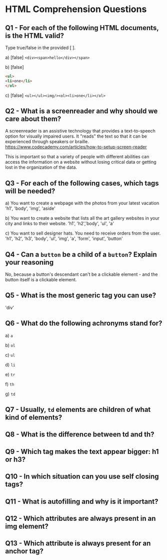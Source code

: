 # HTML Comprehension Questions

## Q1 - For each of the following HTML documents, is the HTML valid?

Type true/false in the provided [ ].

a) [false] `<div><span>hello</div></span>`

b) [false]

```html
<ul>
<li>one</li>
</ol>
```

c) [false] `<ul></ul><img/><ol><li>one</li></ol>`

## Q2 - What is a screenreader and why should we care about them?

A screenreader is an assistive technology that provides a text-to-speech option for visually impaired users. It "reads" the text so that it can be experienced through speakers or braille. 
https://www.codecademy.com/articles/how-to-setup-screen-reader

This is important so that a variety of people with different abilities can access the information on a website without losing critical data or getting lost in the organization of the data.

## Q3 - For each of the following cases, which tags will be needed?

a) You want to create a webpage with the photos from your latest vacation
'h1', 'body', 'img', 'aside' 

b) You want to create a website that lists all the art gallery websites in your city and links to their website.
'h1', 'h2','body', 'ul', 'a'

c) You want to sell designer hats. You need to receive orders from the user.
'h1', 'h2', 'h3', 'body', 'ul', 'img', 'a', 'form', 'input', 'button'

## Q4 - Can a `button` be a child of a `button`? Explain your reasoning

No, because a button's descendant can't be a clickable element - and the button itself is a clickable element.

## Q5 - What is the most generic tag you can use?

'div'

## Q6 - What do the following achronyms stand for?

a) `a`

b) `ol`

c) `ul`

d) `li`

e) `tr`

f) `th`

g) `td`

## Q7 - Usually, `td` elements are children of what kind of elements?

## Q8 - What is the difference between td and th?

## Q9 - Which tag makes the text appear bigger: h1 or h3?

## Q10 - In which situation can you use self closing tags?

## Q11 - What is autofilling and why is it important?

## Q12 - Which attributes are always present in an img element?

## Q13 - Which attribute is always present for an anchor tag?
